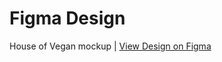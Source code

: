 # Figma Design
House of Vegan mockup |
[View Design on Figma](https://www.figma.com/file/zD5m3OCjXnsvBR09hTTaXa/Untitled?node-id=0%3A1)